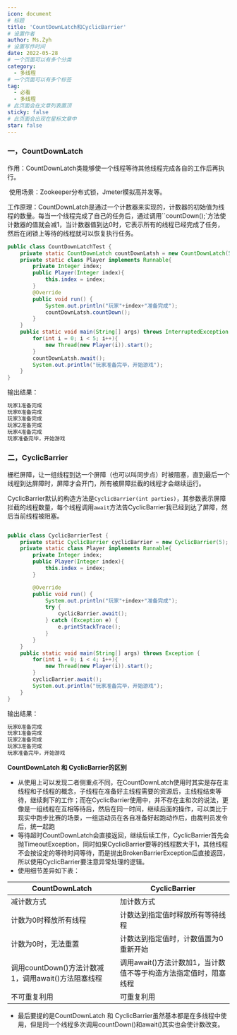 ```yaml
---
icon: document
# 标题
title: 'CountDownLatch和CyclicBarrier'
# 设置作者
author: Ms.Zyh
# 设置写作时间
date: 2022-05-28
# 一个页面可以有多个分类
category:
  - 多线程
# 一个页面可以有多个标签
tag:
  - 必看
  - 多线程
# 此页面会在文章列表置顶
sticky: false
# 此页面会出现在星标文章中
star: false
---
```




### 一，CountDownLatch 

​	作用：CountDownLatch类能够使一个线程等待其他线程完成各自的工作后再执行。

​	使用场景：Zookeeper分布式锁，Jmeter模拟高并发等。

​	工作原理：CountDownLatch是通过一个计数器来实现的，计数器的初始值为线程的数量。每当一个线程完成了自己的任务后，通过调用``countDown();`方法使计数器的值就会减1，当计数器值到达0时，它表示所有的线程已经完成了任务，然后在闭锁上等待的线程就可以恢复执行任务。

```java
public class CountDownLatchTest {
	private static CountDownLatch countDownLatsh = new CountDownLatch(5);
    private static class Player implements Runnable{
        private Integer index;
        public Player(Integer index){
            this.index = index;
        }
        @Override
        public void run() {
            System.out.println("玩家"+index+"准备完成");
            countDownLatsh.countDown();
        }
    }
    public static void main(String[] args) throws InterruptedException {
        for(int i = 0; i < 5; i++){
            new Thread(new Player(i)).start();
        }
        countDownLatsh.await();
        System.out.println("玩家准备完毕，开始游戏");
    }
}

```

输出结果：

```cmd
玩家1准备完成
玩家0准备完成
玩家3准备完成
玩家2准备完成
玩家4准备完成
玩家准备完毕，开始游戏
```



### 二，CyclicBarrier

​	栅栏屏障，让一组线程到达一个屏障（也可以叫同步点）时被阻塞，直到最后一个线程到达屏障时，屏障才会开门，所有被屏障拦截的线程才会继续运行。

​	CyclicBarrier默认的构造方法是`CyclicBarrier(int parties)`，其参数表示屏障拦截的线程数量，每个线程调用`await`方法告CyclicBarrier我已经到达了屏障，然后当前线程被阻塞。

```java

public class CyclicBarrierTest {
    private static CyclicBarrier cyclicBarrier = new CyclicBarrier(5);
    private static class Player implements Runnable{
        private Integer index;
        public Player(Integer index){
            this.index = index;
        }

        @Override
        public void run() {
            System.out.println("玩家"+index+"准备完成");
            try {
                cyclicBarrier.await();
            } catch (Exception e) {
                e.printStackTrace();
            }
        }
    }
    public static void main(String[] args) throws Exception {
        for(int i = 0; i < 4; i++){
            new Thread(new Player(i)).start();
        }
        cyclicBarrier.await();
        System.out.println("玩家准备完毕，开始游戏");
    }
}

```

输出结果：

```cmd
玩家0准备完成
玩家1准备完成
玩家2准备完成
玩家3准备完成
玩家准备完毕，开始游戏
```



**CountDownLatch 和 CyclicBarrier的区别**

- 从使用上可以发现二者侧重点不同，在CountDownLatch使用时其实是存在主线程和子线程的概念，子线程在准备好主线程需要的资源后，主线程结束等待，继续剩下的工作；而在CyclicBarrier使用中，并不存在主和次的说法，更像是一组线程在互相等待后，然后在同一时间，继续后面的操作，可以类比于现实中跑步比赛的场景，一组运动员在各自准备好起跑动作后，由裁判员发令后，统一起跑
- 等待超时CountDownLatch会直接返回，继续后续工作，CyclicBarrier首先会抛TimeoutException，同时如果CyclicBarrier要等的线程数大于1，其他线程不会按设定的等待时间等待，而是抛出BrokenBarrierException后直接返回，所以使用CyclicBarrier要注意异常处理的逻辑。
- 使用细节差异如下表：

| CountDownLatch                                      | CyclicBarrier                                                |
| --------------------------------------------------- | ------------------------------------------------------------ |
| 减计数方式                                          | 加计数方式                                                   |
| 计数为0时释放所有线程                               | 计数达到指定值时释放所有等待线程                             |
| 计数为0时，无法重置                                 | 计数达到指定值时，计数值置为0重新开始                        |
| 调用countDown()方法计数减1，调用await()方法阻塞线程 | 调用await()方法计数加1，当计数值不等于构造方法指定值时，阻塞线程 |
| 不可重复利用                                        | 可重复利用                                                   |

- 最后要提的是CountDownLatch 和 CyclicBarrier虽然基本都是在多线程中使用，但是同一个线程多次调用countDown()和await()其实也会使计数改变。
